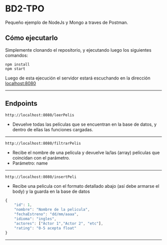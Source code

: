# BD2-TPO
Pequeño ejemplo de NodeJs y Mongo a traves de Postman.

## Cómo ejecutarlo

Simplemente clonando el repositorio, y ejecutando luego los siguientes comandos:

```
npm install
npm start
```

Luego de esta ejecución el servidor estará escuchando en la dirección [localhost:8080](localhost:8080)

***

## Endpoints

```
http://localhost:8080/leerPelis
```

- Devuelve todas las películas que se encuentran en la base de datos, y dentro de ellas las funciones cargadas.

***

```
http://localhost:8080/filtrarPelis
```

- Recibe el nombre de una película y devuelve la/las (array) películas que coincidan con el parámetro.
- Parámetro: name
***

```
http://localhost:8080/insertPeli
```
- Recibe una pelicula con el formato detallado abajo (así debe armarse el body) y la guarda en la base de datos

```js
{
    "id": 1,
    "nombre": "Nombre de la pelicula",
    "fechaEstreno": "dd/mm/aaaa",
    "idioma": "ingles",
    "actores": ["Actor 1","Actor 2", "etc"],
    "rating": "0-5 acepta float"
}
```
***